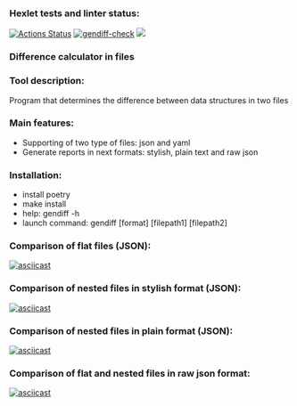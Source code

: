 ### Hexlet tests and linter status:
[![Actions Status](https://github.com/neuroenzo/python-project-50/actions/workflows/hexlet-check.yml/badge.svg)](https://github.com/neuroenzo/python-project-50/actions)
[![gendiff-check](https://github.com/neuroenzo/python-project-50/actions/workflows/gendiff-check.yml/badge.svg)](https://github.com/neuroenzo/python-project-50/actions/workflows/gendiff-check.yml)
<a href="https://codeclimate.com/github/neuroenzo/python-project-50/maintainability"><img src="https://api.codeclimate.com/v1/badges/b2c1e8c36178514b7d79/maintainability" /></a>

### Difference calculator in files
### Tool description:
Program that determines the difference between data structures in two files

### Main features:
- Supporting of two type of files: json and yaml
- Generate reports in next formats: stylish, plain text and raw json 

### Installation:
- install poetry
- make install
- help: gendiff -h
- launch command: gendiff [format] [filepath1] [filepath2]

### Comparison of flat files (JSON):
[![asciicast](https://asciinema.org/a/u0OXcxg6kxsoDKibWAaeTqWlL.png)](https://asciinema.org/a/u0OXcxg6kxsoDKibWAaeTqWlL)

### Comparison of nested files in stylish format (JSON):
[![asciicast](https://asciinema.org/a/NOFmWcJFnLXjPLpYijbLjKHDk.png)](https://asciinema.org/a/NOFmWcJFnLXjPLpYijbLjKHDk)

### Comparison of nested files in plain format (JSON):
[![asciicast](https://asciinema.org/a/9VTvOn01Rdc0ShWMFFhWR6HBz.png)](https://asciinema.org/a/9VTvOn01Rdc0ShWMFFhWR6HBz)

### Comparison of flat and nested files in raw json format:
[![asciicast](https://asciinema.org/a/pHko78OXOpyXf62DoFNNfgXef.png)](https://asciinema.org/a/pHko78OXOpyXf62DoFNNfgXef)
